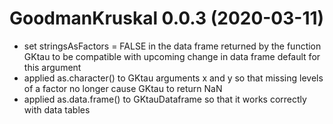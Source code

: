# GoodmanKruskal 0.0.3 (2020-03-11)

* set stringsAsFactors = FALSE in the data frame returned by the function GKtau to be compatible with upcoming change in data frame default for this argument
* applied as.character() to GKtau arguments x and y so that missing levels of a factor no longer cause GKtau to return NaN
* applied as.data.frame() to GKtauDataframe so that it works correctly with data tables
